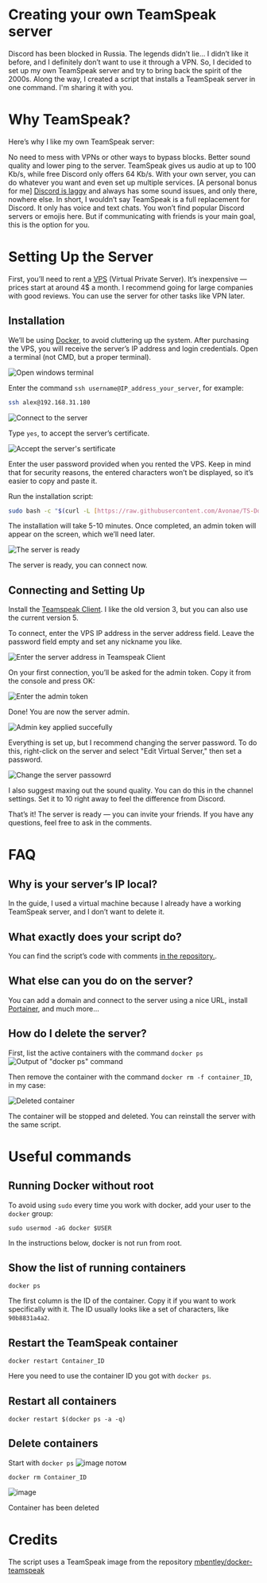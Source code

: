 # Creating your own TeamSpeak server 

Discord has been blocked in Russia. The legends didn’t lie... I didn’t like it before, and I definitely don’t want to use it through a VPN. So, I decided to set up my own TeamSpeak server and try to bring back the spirit of the 2000s.
Along the way, I created a script that installs a TeamSpeak server in one command. I'm sharing it with you.

# Why TeamSpeak?

Here’s why I like my own TeamSpeak server:

No need to mess with VPNs or other ways to bypass blocks.
Better sound quality and lower ping to the server. TeamSpeak gives us audio at up to 100 Kb/s, while free Discord only offers 64 Kb/s.
With your own server, you can do whatever you want and even set up multiple services.
[A personal bonus for me] [Discord is laggy](https://windowsreport.com/discord-website-defaults-32-bit-app-how-to-download-64-bit/) and always has some sound issues, and only there, nowhere else. In short, I wouldn’t say TeamSpeak is a full replacement for Discord. It only has voice and text chats. You won’t find popular Discord servers or emojis here. But if communicating with friends is your main goal, this is the option for you.

# Setting Up the Server
First, you’ll need to rent a [VPS](https://ru.wikipedia.org/wiki/VPS) (Virtual Private Server). It’s inexpensive — prices start at around 4$ a month. I recommend going for large companies with good reviews.
You can use the server for other tasks like VPN later.

## Installation
We’ll be using [Docker](https://en.wikipedia.org/wiki/Docker_(software)), to avoid cluttering up the system. After purchasing the VPS, you will receive the server’s IP address and login credentials.
Open a terminal (not CMD, but a proper terminal).

![Open windows terminal](/assets/img/teamspeak/image0.png)

Enter the command `ssh username@IP_address_your_server`, for example:

```bash
ssh alex@192.168.31.180
```
![Connect to the server](/assets/img/teamspeak/image1.png)

Type `yes`, to accept the server’s certificate.

![Accept the server's sertificate](/assets/img/teamspeak/image2.png)

Enter the user password provided when you rented the VPS. Keep in mind that for security reasons, the entered characters won’t be displayed, so it’s easier to copy and paste it.

Run the installation script:

```bash
sudo bash -c "$(curl -L [https://raw.githubusercontent.com/Avonae/TS-Docker-Install/refs/heads/main/install_script.sh](https://raw.githubusercontent.com/Avonae/TS-Docker-Install/refs/heads/main/install_script.sh))"
```
The installation will take 5-10 minutes. Once completed, an admin token will appear on the screen, which we’ll need later.

![The server is ready](/assets/img/teamspeak/image3.png)

The server is ready, you can connect now.

## Connecting and Setting Up
Install the [Teamspeak Client](https://teamspeak.com/en/downloads/). I like the old version 3, but you can also use the current version 5.

To connect, enter the VPS IP address in the server address field. Leave the password field empty and set any nickname you like.

![Enter the server address in Teamspeak Client](/assets/img/teamspeak/image4.png)

On your first connection, you’ll be asked for the admin token. Copy it from the console and press OK:

![Enter the admin token](/assets/img/teamspeak/image5.png)

Done! You are now the server admin.

![Admin key applied succefully](/assets/img/teamspeak/image6.png)

Everything is set up, but I recommend changing the server password. To do this, right-click on the server and select "Edit Virtual Server," then set a password.

![Change the server passowrd](/assets/img/teamspeak/image7.png)

I also suggest maxing out the sound quality. You can do this in the channel settings. Set it to 10 right away to feel the difference from Discord.

That’s it! The server is ready — you can invite your friends. If you have any questions, feel free to ask in the comments.

# FAQ
## Why is your server’s IP local?
In the guide, I used a virtual machine because I already have a working TeamSpeak server, and I don’t want to delete it.

## What exactly does your script do?
You can find the script’s code with comments [in the repository.](https://github.com/Avonae/TS-Docker-Install). 

## What else can you do on the server?
You can add a domain and connect to the server using a nice URL, install [Portainer](https://www.portainer.io/),  and much more...

## How do I delete the server?

First, list the active containers with the command `docker ps`
![Output of "docker ps" command](/assets/img/teamspeak/image8.png)

Then remove the container with the command `docker rm -f container_ID`, in my case:

![Deleted container](/assets/img/teamspeak/image9.png)

The container will be stopped and deleted. You can reinstall the server with the same script.

# Useful commands

## Running Docker without root

To avoid using `sudo` every time you work with docker, add your user to the `docker` group:

```
sudo usermod -aG docker $USER
```

In the instructions below, docker is not run from root.

## Show the list of running containers

```
docker ps
```

The first column is the ID of the container. Copy it if you want to work specifically with it. The ID usually looks like a set of characters, like `90b8831a4a2`.

## Restart the TeamSpeak container

```
docker restart Container_ID 
```

Here you need to use the container ID you got with `docker ps`.

## Restart all containers

```
docker restart $(docker ps -a -q)
```

## Delete containers

Start with `docker ps`
![image](https://github.com/user-attachments/assets/2054f8d3-5f80-4c6f-9c26-1a98efc68698)
потом

```
docker rm Container_ID 
```

![image](https://github.com/user-attachments/assets/03fa3a65-73cd-4bd4-adba-d93ff6a0aaca)

Container has been deleted

# Credits

The script uses a TeamSpeak image from the repository [mbentley/docker-teamspeak](https://github.com/mbentley/docker-teamspeak)